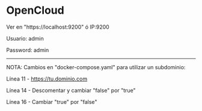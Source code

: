 # OpenCloud

Ver en "https://localhost:9200"  ó  IP:9200

Usuario: admin

Password: admin

------------------------------------------------------------------
NOTA: Cambios en "docker-compose.yaml" para utilizar un subdominio:

Línea 11 - https://tu.dominio.com

Línea 14 - Descomentar y cambiar "false" por "true"

Línea 16 - Cambiar "true" por "false"
